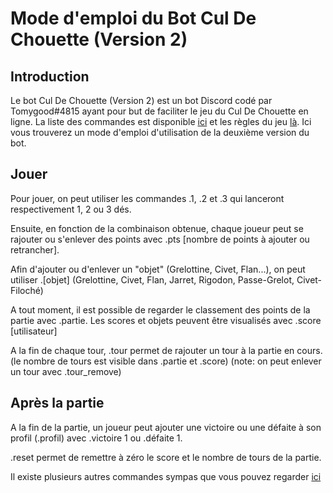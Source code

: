# Mode d'emploi du Bot Cul De Chouette (Version 2)
## Introduction
Le bot Cul De Chouette (Version 2) est un bot Discord codé par Tomygood#4815 ayant pour but de faciliter le jeu du Cul De Chouette en ligne. La liste des commandes est disponible [ici](COMMANDES.md) et les règles du jeu [là](REGLES.md). Ici vous trouverez un mode d'emploi d'utilisation de la deuxième version du bot.

## Jouer
Pour jouer, on peut utiliser les commandes .1, .2 et .3 qui lanceront respectivement 1, 2 ou 3 dés. 

Ensuite, en fonction de la combinaison obtenue, chaque joueur peut se rajouter ou s'enlever des points avec .pts [nombre de points à ajouter ou retrancher]. 

Afin d'ajouter ou d'enlever un "objet" (Grelottine, Civet, Flan...), on peut utiliser .[objet] (Grelottine, Civet, Flan, Jarret, Rigodon, Passe-Grelot, Civet-Filoché)

A tout moment, il est possible de regarder le classement des points de la partie avec .partie. Les scores et objets peuvent être visualisés avec .score [utilisateur]

A la fin de chaque tour, .tour permet de rajouter un tour à la partie en cours. (le nombre de tours est visible dans .partie et .score) (note: on peut enlever un tour avec .tour_remove)


## Après la partie
A la fin de la partie, un joueur peut ajouter une victoire ou une défaite à son profil (.profil) avec .victoire 1 ou .défaite 1.

.reset permet de remettre à zéro le score et le nombre de tours de la partie.

Il existe plusieurs autres commandes sympas que vous pouvez regarder [ici](COMMANDES.md)

##

